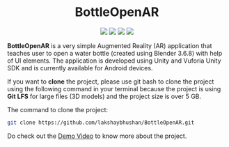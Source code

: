 <h1 align="center"> BottleOpenAR </h1>

<p align="center">

<img src ="https://img.shields.io/badge/c%23-4D94FF.svg?style=for-the-badge&logo=c-sharp&logoColor=white">
<img src ="https://img.shields.io/badge/unity-%23000000.svg?style=for-the-badge&logo=unity&logoColor=white">
<img src ="https://img.shields.io/badge/Android-3DDC84.svg?style=for-the-badge&logo=Android&logoColor=white">
<img src ="https://img.shields.io/badge/Blender-E87D0D.svg?style=for-the-badge&logo=Blender&logoColor=white">

</p>

**BottleOpenAR** is a very simple Augmented Reality (AR) application that teaches user to open a water bottle (created using Blender 3.6.8) with help of UI elements. The application is developed using Unity and Vuforia Unity SDK and is currently available for Android devices.


If you want to **clone** the project, please use git bash to clone the project using the following command in your terminal because the project is using **Git LFS** for large files (3D models) and the project size is over 5 GB.

The command to clone the project:

```bash
git clone https://github.com/lakshaybhushan/BottleOpenAR.git
```

Do check out the [Demo Video](https://youtu.be/o3mBrGpkFQ8) to know more about the project.
